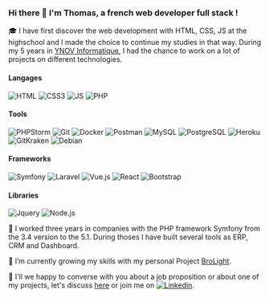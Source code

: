 ### Hi there 👋 I'm Thomas, a french web developer full stack !

🎓 I have first discover the web development with HTML, CSS, JS at the highschool and I made the choice to continue my studies in that way. During my 5 years in [YNOV Informatique](https://www.ynov-paris.com/informatique), I had the chance to work on a lot of projects on different technologies.

#### Langages
![HTML](https://img.shields.io/badge/-HTML-E34F26?style=flat&logo=html5&logoColor=FFF)
![CSS3](https://img.shields.io/badge/-CSS-1572B6?style=flat&logo=css3&logoColor=FFF)
![JS](https://img.shields.io/badge/-JavaScript-F7DF1E?style=flat&logo=JavaScript&logoColor=000)
![PHP](https://img.shields.io/badge/-php-777BB4?style=flat&logo=php&logoColor=FFF)

#### Tools
![PHPStorm](https://img.shields.io/badge/-PhpStorm-000000?style=flat&logo=PhpStorm&logoColor=DBE2E4)
![Git](https://img.shields.io/badge/-Git-F05032?style=flat&logo=git&logoColor=DBE2E4)
![Docker](https://img.shields.io/badge/-Docker-2496ED?style=flat&logo=docker&logoColor=DBE2E4)
![Postman](https://img.shields.io/badge/-Postman-FF6C37?style=flat&logo=Postman&logoColor=DBE2E4)
![MySQL](https://img.shields.io/badge/-MySQL-4479A1?style=flat&logo=MySQL&logoColor=DBE2E4)
![PostgreSQL](https://img.shields.io/badge/-PostgreSQL-336791?style=flat&logo=PostgreSQL&logoColor=DBE2E4)
![Heroku](https://img.shields.io/badge/-Heroku-430098?style=flat&logo=Heroku&logoColor=FFF)
![GitKraken](https://img.shields.io/badge/-GitKraken-179287?style=flat&logo=GitKraken&logoColor=DBE2E4)
![Debian](https://img.shields.io/badge/-Debian-A81D33?style=flat&logo=debian&logoColor=DBE2E4)
 
#### Frameworks
![Symfony](https://img.shields.io/badge/-Symfony-05122A?style=flat&logo=Symfony&logoColor=DBE2E4) 
![Laravel](https://img.shields.io/badge/-Laravel-FF2D20?style=flat&logo=Laravel&logoColor=FFF)
![Vue.js](https://img.shields.io/badge/-Vue.js-4FC08D?style=flat&logo=Vue.js&logoColor=DBE2E4)
![React](https://img.shields.io/badge/-React-61DAFB?style=flat&logo=React&logoColor=000)
![Bootstrap](https://img.shields.io/badge/-Bootstrap-7952B3?style=flat&logo=Bootstrap&logoColor=FFF)

#### Libraries
![Jquery](https://img.shields.io/badge/-jQuery-0769AD?style=flat&logo=jQuery&logoColor=DBE2E4)
![Node.js](https://img.shields.io/badge/-Node.js-339933?style=flat&logo=Node.js&logoColor=FFF)

🚀 I worked three years in companies with the PHP framework Symfony from the 3.4 version to the 5.1. During thoses I have built several tools as ERP, CRM and Dashboard.

🌱 I’m currently growing my skills with my personal Project [BroLight](https://brolight.herokuapp.com).

💬 I'll we happy to converse with you about a job proposition or about one of my projects, let's discuss [here](https://github.com/ThomasBerranger/ThomasBerranger/discussions/1) or join me on [![Linkedin](https://img.shields.io/badge/-Linkedin-0A66C2?style=flat&logo=Linkedin&logoColor=FFF)](https://www.linkedin.com/in/thomas-berranger).

<!--ThomasBerranger/ThomasBerranger** is a ✨ _special_ ✨ repository because its `README.md` (this file) appears on your GitHub profile.-->
